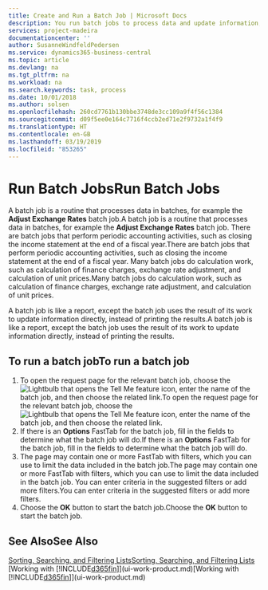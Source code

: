 ```yaml
---
title: Create and Run a Batch Job | Microsoft Docs
description: You run batch jobs to process data and update information, for example, to do periodic accounting activities, or to do calculations.
services: project-madeira
documentationcenter: ''
author: SusanneWindfeldPedersen
ms.service: dynamics365-business-central
ms.topic: article
ms.devlang: na
ms.tgt_pltfrm: na
ms.workload: na
ms.search.keywords: task, process
ms.date: 10/01/2018
ms.author: solsen
ms.openlocfilehash: 260cd7761b130bbe3748de3cc109a9f4f56c1384
ms.sourcegitcommit: d09f5ee0e164c7716f4ccb2ed71e2f9732a1f4f9
ms.translationtype: HT
ms.contentlocale: en-GB
ms.lasthandoff: 03/19/2019
ms.locfileid: "853265"
---
```

# <a name="run-batch-jobs"></a><span data-ttu-id="5d3c2-103">Run Batch Jobs</span><span class="sxs-lookup"><span data-stu-id="5d3c2-103">Run Batch Jobs</span></span>
<span data-ttu-id="5d3c2-104">A batch job is a routine that processes data in batches, for example the **Adjust Exchange Rates** batch job.</span><span class="sxs-lookup"><span data-stu-id="5d3c2-104">A batch job is a routine that processes data in batches, for example the **Adjust Exchange Rates** batch job.</span></span> <span data-ttu-id="5d3c2-105">There are batch jobs that perform periodic accounting activities, such as closing the income statement at the end of a fiscal year.</span><span class="sxs-lookup"><span data-stu-id="5d3c2-105">There are batch jobs that perform periodic accounting activities, such as closing the income statement at the end of a fiscal year.</span></span> <span data-ttu-id="5d3c2-106">Many batch jobs do calculation work, such as calculation of finance charges, exchange rate adjustment, and calculation of unit prices.</span><span class="sxs-lookup"><span data-stu-id="5d3c2-106">Many batch jobs do calculation work, such as calculation of finance charges, exchange rate adjustment, and calculation of unit prices.</span></span>

<span data-ttu-id="5d3c2-107">A batch job is like a report, except the batch job uses the result of its work to update information directly, instead of printing the results.</span><span class="sxs-lookup"><span data-stu-id="5d3c2-107">A batch job is like a report, except the batch job uses the result of its work to update information directly, instead of printing the results.</span></span>

## <a name="to-run-a-batch-job"></a><span data-ttu-id="5d3c2-108">To run a batch job</span><span class="sxs-lookup"><span data-stu-id="5d3c2-108">To run a batch job</span></span>
1. <span data-ttu-id="5d3c2-109">To open the request page for the relevant batch job, choose the ![Lightbulb that opens the Tell Me feature](media/ui-search/search_small.png "Tell me what you want to do") icon, enter the name of the batch job, and then choose the related link.</span><span class="sxs-lookup"><span data-stu-id="5d3c2-109">To open the request page for the relevant batch job, choose the ![Lightbulb that opens the Tell Me feature](media/ui-search/search_small.png "Tell me what you want to do") icon, enter the name of the batch job, and then choose the related link.</span></span>
2. <span data-ttu-id="5d3c2-110">If there is an **Options** FastTab for the batch job, fill in the fields to determine what the batch job will do.</span><span class="sxs-lookup"><span data-stu-id="5d3c2-110">If there is an **Options** FastTab for the batch job, fill in the fields to determine what the batch job will do.</span></span>
3. <span data-ttu-id="5d3c2-111">The page may contain one or more FastTab with filters, which you can use to limit the data included in the batch job.</span><span class="sxs-lookup"><span data-stu-id="5d3c2-111">The page may contain one or more FastTab with filters, which you can use to limit the data included in the batch job.</span></span> <span data-ttu-id="5d3c2-112">You can enter criteria in the suggested filters or add more filters.</span><span class="sxs-lookup"><span data-stu-id="5d3c2-112">You can enter criteria in the suggested filters or add more filters.</span></span>
4. <span data-ttu-id="5d3c2-113">Choose the **OK** button to start the batch job.</span><span class="sxs-lookup"><span data-stu-id="5d3c2-113">Choose the **OK** button to start the batch job.</span></span>

## <a name="see-also"></a><span data-ttu-id="5d3c2-114">See Also</span><span class="sxs-lookup"><span data-stu-id="5d3c2-114">See Also</span></span>
[<span data-ttu-id="5d3c2-115">Sorting, Searching, and Filtering Lists</span><span class="sxs-lookup"><span data-stu-id="5d3c2-115">Sorting, Searching, and Filtering Lists</span></span>](ui-enter-criteria-filters.md)  
<span data-ttu-id="5d3c2-116">[Working with [!INCLUDE[d365fin](includes/d365fin_md.md)]](ui-work-product.md)</span><span class="sxs-lookup"><span data-stu-id="5d3c2-116">[Working with [!INCLUDE[d365fin](includes/d365fin_md.md)]](ui-work-product.md)</span></span>
